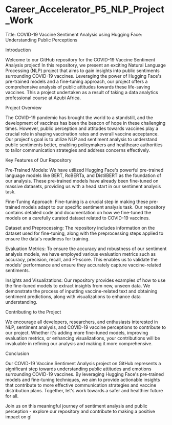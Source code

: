 # Career_Accelerator_P5_NLP_Project_Work

Title: COVID-19 Vaccine Sentiment Analysis using Hugging Face: Understanding Public Perceptions

Introduction

Welcome to our GitHub repository for the COVID-19 Vaccine Sentiment Analysis project! In this repository, we present an exciting Natural Language Processing (NLP) project that aims to gain insights into public sentiments surrounding COVID-19 vaccines. Leveraging the power of Hugging Face's pre-trained models and a fine-tuning approach, our project offers a comprehensive analysis of public attitudes towards these life-saving vaccines.
This a project undertaken as a result of taking a data analytics professional course at Azubi Africa.

Project Overview

The COVID-19 pandemic has brought the world to a standstill, and the development of vaccines has been the beacon of hope in these challenging times. However, public perception and attitudes towards vaccines play a crucial role in shaping vaccination rates and overall vaccine acceptance. Our project's goal is to utilize NLP and sentiment analysis to understand public sentiments better, enabling policymakers and healthcare authorities to tailor communication strategies and address concerns effectively.

Key Features of Our Repository

Pre-Trained Models: We have utilized Hugging Face's powerful pre-trained language models like BERT, RoBERTa, and DistilBERT as the foundation of our analysis. These pre-trained models have already been fine-tuned on massive datasets, providing us with a head start in our sentiment analysis task.

Fine-Tuning Approach: Fine-tuning is a crucial step in making these pre-trained models adapt to our specific sentiment analysis task. Our repository contains detailed code and documentation on how we fine-tuned the models on a carefully curated dataset related to COVID-19 vaccines.

Dataset and Preprocessing: The repository includes information on the dataset used for fine-tuning, along with the preprocessing steps applied to ensure the data's readiness for training.

Evaluation Metrics: To ensure the accuracy and robustness of our sentiment analysis models, we have employed various evaluation metrics such as accuracy, precision, recall, and F1-score. This enables us to validate the models' performance and ensure they accurately capture vaccine-related sentiments.

Insights and Visualizations: Our repository provides examples of how to use the fine-tuned models to extract insights from new, unseen data. We demonstrate the process of inputting vaccine-related text and obtaining sentiment predictions, along with visualizations to enhance data understanding.

Contributing to the Project

We encourage all developers, researchers, and enthusiasts interested in NLP, sentiment analysis, and COVID-19 vaccine perceptions to contribute to our project. Whether it's adding more fine-tuned models, improving evaluation metrics, or enhancing visualizations, your contributions will be invaluable in refining our analysis and making it more comprehensive.

Conclusion

Our COVID-19 Vaccine Sentiment Analysis project on GitHub represents a significant step towards understanding public attitudes and emotions surrounding COVID-19 vaccines. By leveraging Hugging Face's pre-trained models and fine-tuning techniques, we aim to provide actionable insights that contribute to more effective communication strategies and vaccine distribution plans. Together, let's work towards a safer and healthier future for all.

Join us on this meaningful journey of sentiment analysis and public perception - explore our repository and contribute to making a positive impact on gl

